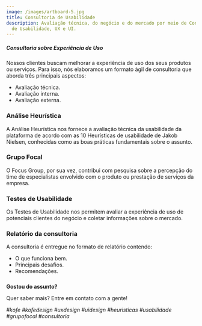 ```yaml
---
image: /images/artboard-5.jpg
title: Consultoria de Usabilidade
description: Avaliação técnica, do negócio e do mercado por meio de Consultoria
  de Usabilidade, UX e UI.
---
```

##### Consultoria sobre Experiência de Uso

Nossos clientes buscam melhorar a experiência de uso dos seus produtos ou serviços. Para isso, nós elaboramos um formato ágil de consultoria que aborda três principais aspectos:

* Avaliação técnica.
* Avaliação interna.
* Avaliação externa.

### Análise Heurística

A Análise Heurística nos fornece a avaliação técnica da usabilidade da plataforma de acordo com as 10 Heurísticas de usabilidade de Jakob Nielsen, conhecidas como as boas práticas fundamentais sobre o assunto.

### Grupo Focal

O Focus Group, por sua vez, contribui com pesquisa sobre a percepção do time de especialistas envolvido com o produto ou prestação de serviços da empresa.

### Testes de Usabilidade

Os Testes de Usabilidade nos permitem avaliar a experiência de uso de potenciais clientes do negócio e coletar informações sobre o mercado.

### Relatório da consultoria

A consultoria é entregue no formato de relatório contendo:

* O que funciona bem.
* Principais desafios.
* Recomendações.

#####
**Gostou do assunto?**

Quer saber mais? Entre em contato com a gente!

*\#kofe #kofedesign #uxdesign #uidesign #heuristicas #usabilidade #grupofocal #consultoria*